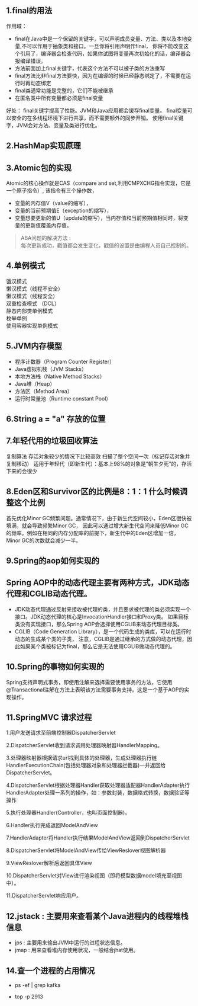 1.final的用法
----
作用域：

* final在Java中是一个保留的关键字，可以声明成员变量、方法、类以及本地变量,不可以作用于抽象类和接口。一旦你将引用声明作final，
你将不能改变这个引用了，编译器会检查代码，如果你试图将变量再次初始化的话，编译器会报编译错误。   
* 方法前面加上final关键字，代表这个方法不可以被子类的方法重写
* final方法比非final方法要快，因为在编译的时候已经静态绑定了，不需要在运行时再动态绑定
* final类通常功能是完整的，它们不能被继承
* 在匿名类中所有变量都必须是final变量

好处：
final关键字提高了性能。JVM和Java应用都会缓存final变量。
final变量可以安全的在多线程环境下进行共享，而不需要额外的同步开销。
使用final关键字，JVM会对方法、变量及类进行优化。

2.HashMap实现原理
----

3.Atomic包的实现
----
  Atomic的核心操作就是CAS（compare and set,利用CMPXCHG指令实现，它是一个原子指令）,
  该指令有三个操作数，
  * 变量的内存值V（value的缩写），
  * 变量的当前预期值E（exception的缩写），
  * 变量想要更新的值U（update的缩写），当内存值和当前预期值相同时，将变量的更新值覆盖内存值。

> ABA问题的解决方法 :   
> 每次更新成功，戳值都会发生变化，戳值的设置是由编程人员自己控制的。

4.单例模式
----
饿汉模式  
懒汉模式（线程不安全）  
懒汉模式（线程安全）  
双重检查模式 （DCL）   
静态内部类单例模式   
枚举单例   
使用容器实现单例模式   

5.JVM内存模型
----
* 程序计数器（Program Counter Register）
* Java虚拟机栈（JVM Stacks）
* 本地方法栈（Native Method Stacks）
* Java堆（Heap）
* 方法区（Method Area）
* 运行时常量池（Runtime constant Pool）

6.String a = "a" 存放的位置
----

7.年轻代用的垃圾回收算法
----
复制算法
存活对象较少的情况下比较高效
扫描了整个空间一次（标记存活对象并复制移动）
适用于年轻代（即新生代）：基本上98%的对象是”朝生夕死”的，存活下来的会很少

8.Eden区和Survivor区的比例是8：1：1 什么时候调整这个比例
----
首先优化Minor GC频繁问题。通常情况下，由于新生代空间较小，Eden区很快被填满，就会导致频繁Minor GC，
因此可以通过增大新生代空间来降低Minor GC的频率。例如在相同的内存分配率的前提下，新生代中的Eden区增加一倍，Minor GC的次数就会减少一半。

9.Spring的aop如何实现的
----

Spring AOP中的动态代理主要有两种方式，JDK动态代理和CGLIB动态代理。
----
* JDK动态代理通过反射来接收被代理的类，并且要求被代理的类必须实现一个接口。JDK动态代理的核心是InvocationHandler接口和Proxy类。
如果目标类没有实现接口，那么Spring AOP会选择使用CGLIB来动态代理目标类。
* CGLIB（Code Generation Library），是一个代码生成的类库，可以在运行时动态的生成某个类的子类，
注意，CGLIB是通过继承的方式做的动态代理，因此如果某个类被标记为final，那么它是无法使用CGLIB做动态代理的。


10.Spring的事物如何实现的
----

Spring支持声明式事务，即使用注解来选择需要使用事务的方法，它使用@Transactional注解在方法上表明该方法需要事务支持。这是一个基于AOP的实现操作。

11.SpringMVC 请求过程
----
1.用户发送请求至前端控制器DispatcherServlet  

2.DispatcherServlet收到请求调用处理器映射器HandlerMapping。 
 
3.处理器映射器根据请求url找到具体的处理器，生成处理器执行链HandlerExecutionChain(包括处理器对象和处理器拦截器)一并返回给DispatcherServlet。   

4.DispatcherServlet根据处理器Handler获取处理器适配器HandlerAdapter执行HandlerAdapter处理一系列的操作，如：参数封装，数据格式转换，数据验证等操作   

5.执行处理器Handler(Controller，也叫页面控制器)。   

6.Handler执行完成返回ModelAndView   

7.HandlerAdapter将Handler执行结果ModelAndView返回到DispatcherServlet  

8.DispatcherServlet将ModelAndView传给ViewReslover视图解析器   

9.ViewReslover解析后返回具体View  

10.DispatcherServlet对View进行渲染视图（即将模型数据model填充至视图中）。  

11.DispatcherServlet响应用户。   

12.jstack : 主要用来查看某个Java进程内的线程堆栈信息
----
* jps : 主要用来输出JVM中运行的进程状态信息。
* jmap : 用来查看堆内存使用状况，一般结合jhat使用。

14.查一个进程的占用情况
----
* ps -ef | grep kafka

* top -p 2913


